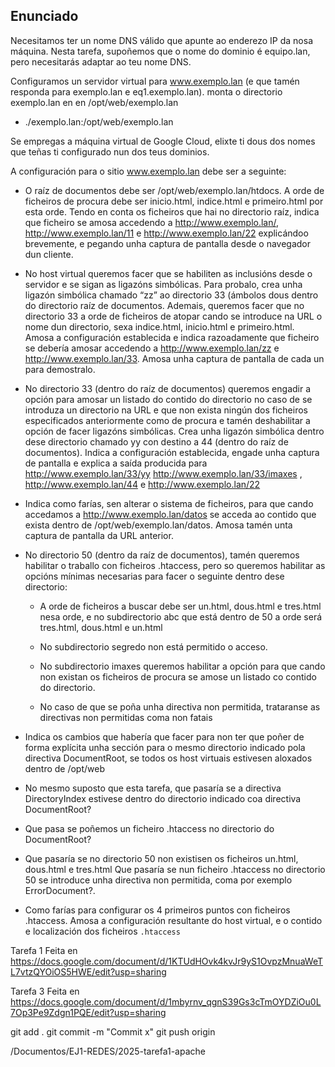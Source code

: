 ## Enunciado

Necesitamos ter un nome DNS válido que apunte ao enderezo IP da nosa máquina.  Nesta tarefa, supoñemos que o nome do dominio é equipo.lan, pero necesitarás adaptar ao teu nome DNS.

Configuramos un servidor virtual para www.exemplo.lan (e que tamén responda para exemplo.lan e eq1.exemplo.lan). monta o directorio exemplo.lan en  en /opt/web/exemplo.lan

 - ./exemplo.lan:/opt/web/exemplo.lan

Se empregas a máquina virtual de Google Cloud, elixte ti dous dos nomes que teñas ti configurado nun dos teus dominios.

A configuración para o sitio www.exemplo.lan debe ser a seguinte:

- O raíz de documentos debe ser /opt/web/exemplo.lan/htdocs. A orde de ficheiros de procura debe ser inicio.html, indice.html e primeiro.html por esta orde. Tendo en conta os ficheiros que hai no directorio raíz, indica que ficheiro se amosa accedendo a http://www.exemplo.lan/, http://www.exemplo.lan/11 e http://www.exemplo.lan/22 explicándoo brevemente, e pegando unha captura de pantalla desde o navegador dun cliente.




- No host virtual queremos facer que se habiliten as inclusións desde o servidor e se sigan as ligazóns simbólicas. Para probalo, crea unha ligazón simbólica chamado “zz” ao directorio 33 (ámbolos dous dentro do directorio raíz de documentos. Ademais, queremos facer que no directorio 33 a orde de ficheiros de atopar cando se introduce na URL o nome dun directorio, sexa indice.html, inicio.html e primeiro.html. Amosa a configuración establecida e indica razoadamente que ficheiro se debería amosar accedendo a http://www.exemplo.lan/zz e http://www.exemplo.lan/33. Amosa unha captura de pantalla de cada un para demostralo.
- No directorio 33 (dentro do raíz de documentos) queremos engadir a opción para amosar un listado do contido do directorio no caso de se introduza un directorio na URL e que non exista ningún dos ficheiros especificados anteriormente como de procura e tamén deshabilitar a opción de facer ligazóns simbólicas. Crea unha ligazón simbólica dentro dese directorio chamado yy con destino a 44 (dentro do raíz de documentos). Indica a configuración establecida, engade unha captura de pantalla e explica a saída producida para http://www.exemplo.lan/33/yy http://www.exemplo.lan/33/imaxes , http://www.exemplo.lan/44 e http://www.exemplo.lan/22
- Indica como farías, sen alterar o sistema de ficheiros, para que cando accedamos a http://www.exemplo.lan/datos se acceda ao contido que exista dentro de /opt/web/exemplo.lan/datos. Amosa tamén unta captura de pantalla da URL anterior.
- No directorio 50 (dentro da raíz de documentos), tamén queremos habilitar o traballo con ficheiros .htaccess, pero so queremos habilitar as opcións mínimas necesarias para facer o seguinte dentro dese directorio:
    - A orde de ficheiros a buscar debe ser un.html, dous.html e tres.html nesa orde, e no subdirectorio abc que está dentro de 50 a orde será tres.html, dous.html e un.html

    - No subdirectorio segredo non está permitido o acceso.

    - No subdirectorio imaxes queremos habilitar a opción para que cando non existan os ficheiros de procura se amose un listado co contido do directorio.

    - No caso de que se poña unha directiva non permitida, trataranse as directivas non permitidas coma non fatais

- Indica os cambios que habería que facer para non ter que poñer de forma explícita unha sección <Directory> para o mesmo directorio indicado pola directiva DocumentRoot, se todos os host virtuais estivesen aloxados dentro de /opt/web
- No mesmo suposto que esta tarefa, que pasaría se a directiva DirectoryIndex estivese dentro do directorio indicado coa directiva DocumentRoot?

- Que pasa se poñemos un ficheiro .htaccess no directorio do DocumentRoot?

- Que pasaría se no directorio 50 non existisen os ficheiros un.html, dous.html e tres.html
Que pasaría se nun ficheiro .htaccess no directorio 50 se introduce unha directiva non permitida, coma por exemplo ErrorDocument?.

- Como farías para configurar os 4 primeiros puntos con ficheiros .htaccess. Amosa a configuración resultante do host virtual, e o contido e localización dos ficheiros `.htaccess`

Tarefa 1 Feita en https://docs.google.com/document/d/1KTUdHOvk4kvJr9yS1OvpzMnuaWeTL7vtzQYOiOS5HWE/edit?usp=sharing


Tarefa 3 Feita en https://docs.google.com/document/d/1mbyrnv_qgnS39Gs3cTmOYDZiOu0L7Op3Pe9Zdgn1PQE/edit?usp=sharing


git add .
git commit -m "Commit x"
git push origin

/Documentos/EJ1-REDES/2025-tarefa1-apache